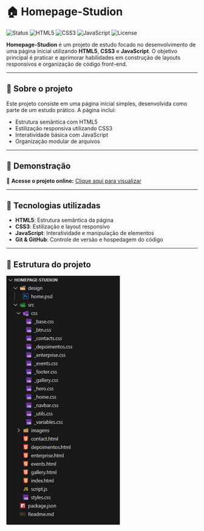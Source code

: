 # 🏠 Homepage-Studion

![Status](https://img.shields.io/badge/status-em%20desenvolvimento-blue)
![HTML5](https://img.shields.io/badge/HTML5-orange?logo=html5)
![CSS3](https://img.shields.io/badge/CSS3-blue?logo=css3)
![JavaScript](https://img.shields.io/badge/JavaScript-yellow?logo=javascript)
![License](https://img.shields.io/badge/license-MIT-green)

**Homepage-Studion** é um projeto de estudo focado no desenvolvimento de uma página inicial utilizando **HTML5**, **CSS3** e **JavaScript**. O objetivo principal é praticar e aprimorar habilidades em construção de layouts responsivos e organização de código front-end.

---

## 📖 Sobre o projeto

Este projeto consiste em uma página inicial simples, desenvolvida como parte de um estudo prático. A página inclui:

- Estrutura semântica com HTML5
- Estilização responsiva utilizando CSS3
- Interatividade básica com JavaScript
- Organização modular de arquivos

---

## 🚀 Demonstração

🔗 **Acesse o projeto online:** [Clique aqui para visualizar](https://wellingtonlimaa.github.io/Homepage-Studion/)  


---


## 🧩 Tecnologias utilizadas

- **HTML5**: Estrutura semântica da página
- **CSS3**: Estilização e layout responsivo
- **JavaScript**: Interatividade e manipulação de elementos
- **Git & GitHub**: Controle de versão e hospedagem do código

---

## 📂 Estrutura do projeto

![alt text](./src/imagens/image.png)